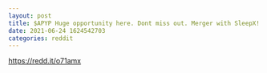 ```yaml
--- 
layout: post 
title: $APYP Huge opportunity here. Dont miss out. Merger with SleepX! Website release, and shareholder meeting on Monday 6/28. 
date: 2021-06-24 1624542703 
categories: reddit 
--- 
```

https://redd.it/o71amx